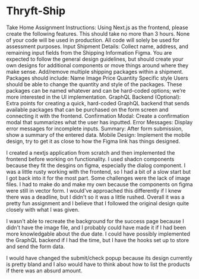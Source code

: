 # Thryft-Ship
Take Home Assignment
Instructions: Using Next.js as the frontend, please create the following features. This should take no more than 3 hours. None of your code will be used in production. All code will solely be used for assessment purposes.
Input Shipment Details:
Collect name, address, and remaining input fields from the Shipping Information Figma.
You are expected to follow the general design guidelines, but should create your own designs for additional components or move things around where they make sense.
Add/remove multiple shipping packages within a shipment. Packages should include:
Name
Image
Price
Quantity
Specific style
Users should be able to change the quantity and style of the packages. These packages can be named whatever and can be hard-coded options; we’re more interested in the UI implementation.
GraphQL Backend (Optional):
Extra points for creating a quick, hard-coded GraphQL backend that sends available packages that can be purchased on the form screen and connecting it with the frontend.
Confirmation Modal:
Create a confirmation modal that summarizes what the user has inputted.
Error Messages:
Display error messages for incomplete inputs.
Summary:
After form submission, show a summary of the entered data.
Mobile Design:
Implement the mobile design, try to get it as close to how the Figma link has things designed.

I created a nextjs application from scratch and then implemented the frontend before working on functionality. I used shadcn components because they fit the desgins on figma, especially the dialog component. I was a little rusty working with the frontend, so I had a bit of a slow start but I got back into it for the most part. Some challenges were the lack of image files. I had to make do and make my own because the components on figma were still in vector form. I would've approached this differently if I knew there was a deadline, but I didn't so it was a little rushed. Overall it was a pretty fun assignment and I believe that I followed the original design quite closely with what I was given.

I wasn't able to recreate the background for the success page because I didn't have the image file, and I probably could have made it if I had been more knowledgable about the due date. I could have possibly implemented the GraphQL backend if I had the time, but I have the hooks set up to store and send the form data.

I would have changed the submit/check popup because its design currently is pretty bland and I also would have to think about how to list the products if there was an absurd amount. 
